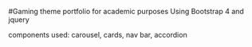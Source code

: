 #Gaming theme portfolio for academic purposes 
Using Bootstrap 4 and jquery

components used:
carousel, cards, nav bar, accordion
